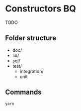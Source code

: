 # Constructors BQ

TODO

## Folder structure

- doc/
- lib/
- sql/
- test/
    - integration/
    - unit

## Commands

```
yarn
```